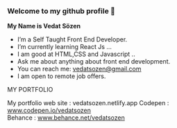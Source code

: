 ### Welcome to my github profile 👋 

<strong>My Name is Vedat Sözen</strong>

- I’m a Self Taught Front End Developer.
- I’m currently learning React Js ...
- I am good at HTML,CSS and Javascript ..
- Ask me about anything about front end development.
- You can reach me: vedatsozen@gmail.com
- I am open to remote job offers.

MY PORTFOLIO 

My portfolio web site : vedatsozen.netlify.app
Codepen : www.codepen.io/vedatsozen <br>
Behance : www.behance.net/vedatsozen
